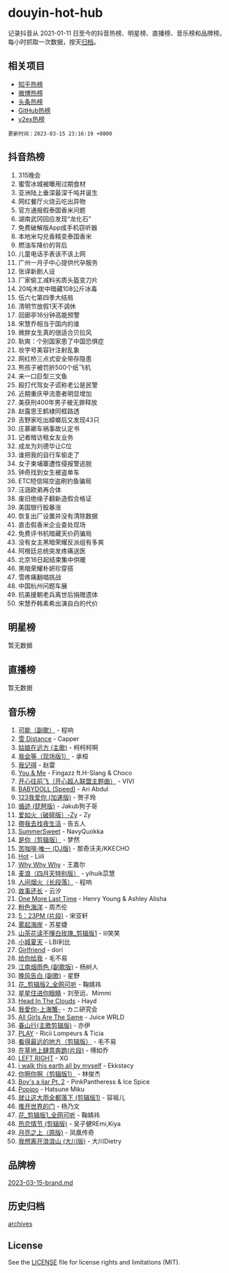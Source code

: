# douyin-hot-hub

记录抖音从 2021-01-11 日至今的抖音热榜、明星榜、直播榜、音乐榜和品牌榜。每小时抓取一次数据，按天[归档](archives)。

## 相关项目

- [知乎热榜](https://github.com/lonnyzhang423/zhihu-hot-hub)
- [微博热榜](https://github.com/lonnyzhang423/weibo-hot-hub)
- [头条热榜](https://github.com/lonnyzhang423/toutiao-hot-hub)
- [GitHub热榜](https://github.com/lonnyzhang423/github-hot-hub)
- [v2ex热榜](https://github.com/lonnyzhang423/v2ex-hot-hub)


`更新时间：2023-03-15 23:16:19 +0800`

## 抖音热榜

1. 315晚会
1. 蜜雪冰城被曝用过期食材
1. 亚洲陆上垂深最深千吨井诞生
1. 网红餐厅火烧云吃出异物
1. 官方通报假泰国香米问题
1. 湖南武冈回应发现“龙化石”
1. 免费破解版App成手机窃听器
1. 本地米勾兑香精变泰国香米
1. 燃油车降价的背后
1. 儿童电话手表该不该上网
1. 广州一月子中心提供代孕服务
1. 张译新剧人设
1. 厂家偷工减料劣质头盔变刀片
1. 20吨木炭中暗藏108公斤冰毒
1. 伍六七第四季大结局
1. 清明节放假1天不调休
1. 回廊亭16分钟高能预警
1. 宋慧乔相当于国内的谁
1. 微胖女生真的很适合贝拉风
1. 耿爽：个别国家患了中国恐惧症
1. 妆字号美容针注射乱象
1. 网红桥三点式安全带存隐患
1. 熊孩子被罚折500个纸飞机
1. 来一口巨型三文鱼
1. 殴打代驾女子谎称老公是民警
1. 近期重庆甲流患者明显增加
1. 美获刑400年男子被无罪释放
1. 赵露思王鹤棣同框路透
1. 吉野家吃出蟑螂后又发现43只
1. 庄慕卿车祸事故认定书
1. 记者暗访租女友业务
1. 成龙为刘德华让C位
1. 谁把我的自行车偷走了
1. 女子柬埔寨遭性侵报警逃脱
1. 钟奇找到女生被盗单车
1. ETC短信隔空盗刷钓鱼骗局
1. 汪涵欧弟再合体
1. 废旧绝缘子翻新造假合格证
1. 美国银行股暴涨
1. 恢复出厂设置并没有清除数据
1. 直击假香米企业查处现场
1. 免费评书机暗藏天价药骗局
1. 没有女主黑暗荣耀反派组有多爽
1. 阿根廷总统突发疼痛送医
1. 北京16日起结束集中供暖
1. 黑暗荣耀朴妍珍穿搭
1. 雪疼痛翻唱挑战
1. 中国杭州问题车展
1. 抗美援朝老兵离世后捐赠遗体
1. 宋慧乔韩素希出演自白的代价

## 明星榜

暂无数据

## 直播榜

暂无数据

## 音乐榜

1. [可能（副歌）](https://sf6-cdn-tos.douyinstatic.com/obj/tos-cn-ve-2774/cde1731888894259b333569393c2fb51) - 程响
1. [雪 Distance](https://sf6-cdn-tos.douyinstatic.com/obj/tos-cn-ve-2774/ocFrKTxfp5fS11koCPHPrx2pgwevA8RnGAea9m) - Capper
1. [姑娘在远方 (主歌)]() - 柯柯柯啊
1. [我会等（现场版1）]() - 承桓
1. [我记得]() - 赵雷
1. [You & Me]() - Fingazz ft.H-Slang & Choco
1. [开心往前飞（开心超人联盟主题曲）](https://sf6-cdn-tos.douyinstatic.com/obj/tos-cn-ve-2774/9d8fb7c82cf1421fb93a9fe925275e0a) - VIVI
1. [BABYDOLL (Speed)](https://sf6-cdn-tos.douyinstatic.com/obj/tos-cn-ve-2774/f86004ee955c490ab8477e6ba7ca5859) - Ari Abdul
1. [123我爱你 (加速版)]() - 贺子玲
1. [循迹 (琵琶版)]() - Jakub狗子哥
1. [爱如火（破碎版）-Zy](https://sf3-cdn-tos.douyinstatic.com/obj/tos-cn-ve-2774/oEvtIoMp7zBvFT8ic4fLAsxIrWDwAAp9UBNvvh) - Zy
1. [帶我去找夜生活]() - 告五人
1. [SummerSweet](https://sf6-cdn-tos.douyinstatic.com/obj/tos-cn-ve-2774/1f607ae2eddd4d769089c69e1b5690b9) - NavyQuokka
1. [是你（剪辑版）](https://sf6-cdn-tos.douyinstatic.com/obj/tos-cn-ve-2774/46019dae783c4c969944217fe1cfafc4) - 梦然
1. [苦咖啡·唯一 (DJ版)](https://sf3-cdn-tos.douyinstatic.com/obj/tos-cn-ve-2774/oohZWXUzNXlh9bzpBgNUfJCQHGILwWgDBaejQt) - 那奇沃夫/KKECHO
1. [Hot](https://sf3-cdn-tos.douyinstatic.com/obj/tos-cn-ve-2774/a63be641febf4335a8996c8a877dee1c) - Liili
1. [Why Why Why]() - 王嘉尔
1. [麦浪（四月天特别版）](https://sf6-cdn-tos.douyinstatic.com/obj/tos-cn-ve-2774/26f5501a6547411fa3fbedc592fed0ad) - yihuik苡慧
1. [人间烟火（长段落）](https://sf6-cdn-tos.douyinstatic.com/obj/tos-cn-ve-2774/eeb7f9f284d74db097f8341ace44bfa2) - 程响
1. [故事还长]() - 云汐
1. [One More Last Time](https://sf3-cdn-tos.douyinstatic.com/obj/tos-cn-ve-2774/oA0AO6zwf14qCRRMlsaLBAyWdABIUoONwyKQEh) - Henry Young & Ashley Alisha
1. [粉色海洋]() - 周杰伦
1. [5：23PM (片段)]() - 宋亚轩
1. [雾起海岸]() - 苏星婕
1. [山茶花读不懂白玫瑰_剪辑版1](https://sf3-cdn-tos.douyinstatic.com/obj/tos-cn-ve-2774/osZvbBubCCKUXDTjlkQeDUQ2IBebQ3DakgnRt4) - lil笑笑
1. [小城夏天]() - LBI利比
1. [Girlfriend](https://sf3-cdn-tos.douyinstatic.com/obj/tos-cn-ve-2774/bc8a19faf706400f8482278800fd94f8) - dori
1. [给你给我]() - 毛不易
1. [江南烟雨色 (副歌版)](https://sf6-cdn-tos.douyinstatic.com/obj/tos-cn-ve-2774/oI2gfucqC3Mt3lQjZYABBUe3yDUiIE8j0344bn) - 杨树人
1. [晚风告白 (副歌)]() - 星野
1. [花_剪辑版2_全网可听](https://sf3-cdn-tos.douyinstatic.com/obj/tos-cn-ve-2774/ogyasxh67XPhWNGqABUYrIuNVZ0wtfIzKqoA2R) - 鞠婧祎
1. [星星住进你眼睛]() - 刘至远、Mimmi
1. [Head In The Clouds](https://sf3-cdn-tos.douyinstatic.com/obj/tos-cn-ve-2774/ocSfDBmOnoV52y4eF28Hg3zXxCbhGeDQDHAma5) - Hayd
1. [我愛你-上海蟹-](https://sf6-cdn-tos.douyinstatic.com/obj/tos-cn-ve-2774/7cc6d91d8fb54e6194eabea288d60d9f) - カニ研究会
1. [All Girls Are The Same]() - Juice WRLD
1. [春山行(主歌剪辑版)]() - 亦伊
1. [PLAY](https://sf6-cdn-tos.douyinstatic.com/obj/tos-cn-ve-2774/45f0eaf5d56244feb1a9f39aa3a85f3c) - Ricii Lompeurs & Ticia
1. [看得最远的地方（剪辑版）](https://sf3-cdn-tos.douyinstatic.com/obj/tos-cn-ve-2774/7e3cdc91401846d0a5a08ac34c7105ad) - 毛不易
1. [在草地上肆意奔跑(片段)](https://sf3-cdn-tos.douyinstatic.com/obj/tos-cn-ve-2774/8831d494742f45dabdfa8adb8b817259) - 傅如乔
1. [LEFT RIGHT](https://sf6-cdn-tos.douyinstatic.com/obj/tos-cn-ve-2774/o4bDEuYCBOBD6fgpPhnNQjUBxIZwQ7ZxOeZtPt) - XG
1. [i walk this earth all by myself](https://sf6-cdn-tos.douyinstatic.com/obj/tos-cn-ve-2774/c751e38547b548b389ff6e1b9203b1de) - Ekkstacy
1. [你啊你啊（剪辑版1）](https://sf3-cdn-tos.douyinstatic.com/obj/tos-cn-ve-2774/ooAo4zmIvPf9AtdtWwKnYoxzsisv0BFJhUAAJ0) - 林俊杰
1. [Boy's a liar Pt. 2](https://sf3-cdn-tos.douyinstatic.com/obj/tos-cn-ve-2774/o4LdBZtzQIAMZSjtIi8xLfTs9BnCVhUsfCo4Ug) - PinkPantheress & Ice Spice
1. [Popipo](https://sf6-cdn-tos.douyinstatic.com/obj/tos-cn-ve-2774/768f2c2597214222b217c7596635a9c2) - Hatsune Miku
1. [就让这大雨全都落下 (剪辑版1)]() - 容祖儿
1. [推开世界的门]() - 杨乃文
1. [花_剪辑版1_全网可听](https://sf3-cdn-tos.douyinstatic.com/obj/tos-cn-ve-2774/o4Nt6DHngcuBxceebmjZBICdIxaiy2UvjowHtQ) - 鞠婧祎
1. [热恋情节 (剪辑版)]() - 吴子健REmi,Kiya
1. [月亮之上（原版)]() - 凤凰传奇
1. [我想离开浪浪山 (大川版)]() - 大川Dietry

## 品牌榜

[2023-03-15-brand.md](archives/2023-03-15-brand.md)

## 历史归档

[archives](archives)

## License

See the [LICENSE](LICENSE) file for license rights and limitations (MIT).
